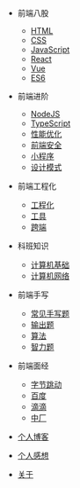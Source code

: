 * 前端八股
  * [HTML](md/room/HTML/main)
  * [CSS](md/room/CSS/main)
  * [JavaScript](md/room/JavaScript/01)
  * [React](md/room/React/01)
  * [Vue](md/room/CSS/01.md)
  * [ES6](md/about/01.md)

* 前端进阶
  * [NodeJS](md/about/01.md)
  * [TypeScript](md/about/01.md)
  * [性能优化](md/about/01.md)
  * [前端安全](md/about/01.md)
  * [小程序](md/about/01.md)
  * [设计模式](md/about/01.md)

* 前端工程化
  * [工程化](md/about/01.md)
  * [工具](md/about/01.md)
  * [跨端](md/room/mobile/main)

* 科班知识
  * [计算机基础](md/about/01.md)
  * [计算机网络](md/about/01.md)

* 前端手写
  * [常见手写题](md/room/write/01.md)
  * [输出题](md/about/01.md)
  * [算法](md/about/01.md)
  * [智力题](md/about/01.md)


* 前端面经
  * [字节跳动](md/interview/bytedance/01)
  * [百度](md/interview/baidu/01)
  * [滴滴](md/interview/didi/main)
  * [中厂](md/interview/mid/main)
* [个人博客](md/blog/main)
* [个人感想](md/thoughts/01)
* [关于](README)
